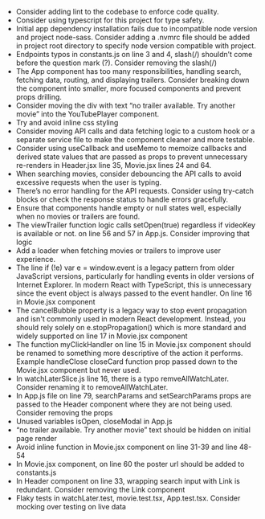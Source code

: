 - Consider adding lint to the codebase to enforce code quality.
- Consider using typescript for this project for type safety.
- Initial app dependency installation fails due to incompatible node version and project node-sass. Consider adding a .nvmrc file should be added in project root directory to specify node version compatible with project.
- Endpoints typos in constants.js on line 3 and 4, slash(/) shouldn’t come before the question mark (?). Consider removing the slash(/)
- The App component has too many responsibilities, handling search, fetching data, routing, and displaying trailers. Consider breaking down the component into smaller, more focused components and prevent props drilling.
- Consider moving the div with text “no trailer available. Try another movie” into the YouTubePlayer component.
- Try and avoid inline css styling
- Consider moving API calls and data fetching logic to a custom hook or a separate service file to make the component cleaner and more testable.
- Consider using useCallback and useMemo to memoize callbacks and derived state values that are passed as props to prevent unnecessary re-renders in Header.jsx line 35, Movie.jsx lines 24 and 64.
- When searching movies, consider debouncing the API calls to avoid excessive requests when the user is typing.
- There’s no error handling for the API requests. Consider using try-catch blocks or check the response status to handle errors gracefully.
- Ensure that components handle empty or null states well, especially when no movies or trailers are found.
- The viewTrailer function logic calls setOpen(true) regardless if videoKey is available or not. on line 56 and 57 in App.js. Consider improving that logic
- Add a loader when fetching movies or trailers to improve user experience.
- The line if (!e) var e = window.event is a legacy pattern from older JavaScript versions, particularly for handling events in older versions of Internet Explorer. In modern React with TypeScript, this is unnecessary since the event object is always passed to the event handler. On line 16 in Movie.jsx component
- The cancelBubble property is a legacy way to stop event propagation and isn't commonly used in modern React development. Instead, you should rely solely on e.stopPropagation() which is more standard and widely supported on line 17 in Movie.jsx component
- The function myClickHandler on line 15 in Movie.jsx component should be renamed to something more descriptive of the action it performs. Example handleClose
  closeCard function prop passed down to the Movie.jsx component but never used.
- In watchLaterSlice.js line 16, there is a typo remveAllWatchLater. Consider renaming it to removeAllWatchLater.
- In App.js file on line 79, searchParams and setSearchParams props are passed to the Header component where they are not being used. Consider removing the props
- Unused variables isOpen, closeModal in App.js
- “no trailer available. Try another movie” text should be hidden on initial page render
- Avoid inline function in Movie.jsx component on line 31-39 and line 48-54
- In Movie.jsx component, on line 60 the poster url should be added to constants.js
- In Header component on line 33, wrapping search input with Link is redundant. Consider removing the Link component
- Flaky tests in watchLater.test, movie.test.tsx, App.test.tsx. Consider mocking over testing on live data
